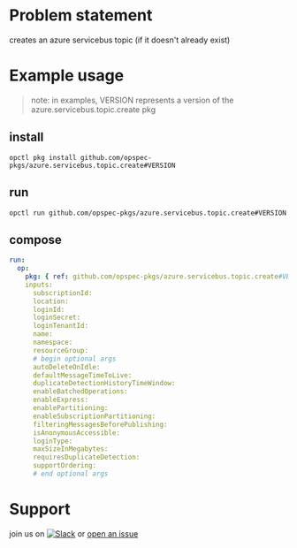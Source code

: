 # Problem statement
creates an azure servicebus topic (if it doesn't already exist)

# Example usage

> note: in examples, VERSION represents a version of the azure.servicebus.topic.create pkg

## install

```shell
opctl pkg install github.com/opspec-pkgs/azure.servicebus.topic.create#VERSION
```

## run

```
opctl run github.com/opspec-pkgs/azure.servicebus.topic.create#VERSION
```

## compose

```yaml
run:
  op:
    pkg: { ref: github.com/opspec-pkgs/azure.servicebus.topic.create#VERSION }
    inputs: 
      subscriptionId:
      location:
      loginId:
      loginSecret:
      loginTenantId:
      name:
      namespace:
      resourceGroup:
      # begin optional args
      autoDeleteOnIdle:
      defaultMessageTimeToLive:
      duplicateDetectionHistoryTimeWindow:
      enableBatchedOperations:
      enableExpress:
      enablePartitioning:
      enableSubscriptionPartitioning:
      filteringMessagesBeforePublishing:
      isAnonymousAccessible:
      loginType:
      maxSizeInMegabytes:
      requiresDuplicateDetection:
      supportOrdering:
      # end optional args
```

# Support

join us on [![Slack](https://opspec-slackin.herokuapp.com/badge.svg)](https://opspec-slackin.herokuapp.com/)
or [open an issue](https://github.com/opspec-pkgs/azure.servicebus.topic.create/issues)
